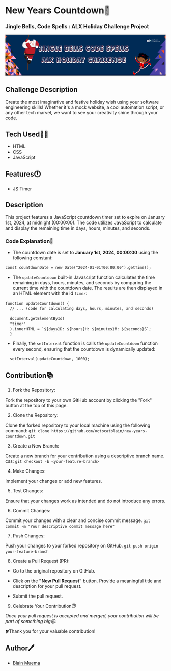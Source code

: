 # New Years Countdown🎉

### Jingle Bells, Code Spells : ALX Holiday Challenge Project

![ALX_Holiday_Challenge_banner](/assets/images/ALX_Holiday_Challenge_banner.png)

## Challenge Description

Create the most imaginative and festive holiday wish using your software engineering skills! Whether it's a mock website, a cool automation script, or any other tech marvel, we want to see your creativity shine through your code.

## Tech Used👨‍💻

- HTML
- CSS
- JavaScript

## Features🕛

- JS Timer

## Description

This project features a JavaScript countdown timer set to expire on January 1st, 2024, at midnight (00:00:00). The code utilizes JavaScript to calculate and display the remaining time in days, hours, minutes, and seconds.

### Code Explanation📓

- The countdown date is set to **January 1st, 2024, 00:00:00** using the following constant:

```
const countdownDate = new Date("2024-01-01T00:00:00").getTime();
```

- The `updateCountdown` built-in Javascript function calculates the time remaining in days, hours, minutes, and seconds by comparing the current time with the countdown date. The results are then displayed in an HTML element with the id _`timer`_:

```
function updateCountdown() {
  // ... (code for calculating days, hours, minutes, and seconds)

  document.getElementById(
  "timer"
  ).innerHTML = `${days}D: ${hours}H: ${minutes}M: ${seconds}S`;
  }
```

- Finally, the `setInterval` function is calls the `updateCountdown` function every second, ensuring that the countdown is dynamically updated:

```
  setInterval(updateCountdown, 1000);
```

## Contribution📚

1. Fork the Repository:

Fork the repository to your own GitHub account by clicking the "Fork" button at the top of this page.

2. Clone the Repository:

Clone the forked repository to your local machine using the following command:
`git clone https://github.com/octocatblain/new-years-countdown.git`

3. Create a New Branch:

Create a new branch for your contribution using a descriptive branch name.
css: `git checkout -b <your-feature-branch>`

4. Make Changes:

Implement your changes or add new features.

5. Test Changes:

Ensure that your changes work as intended and do not introduce any errors.

6. Commit Changes:

Commit your changes with a clear and concise commit message. `git commit -m "Your descriptive commit message here"`

7. Push Changes:

Push your changes to your forked repository on GitHub.
`git push origin your-feature-branch`

8. Create a Pull Request (PR):

- Go to the original repository on GitHub.

- Click on the **"New Pull Request"** button.
  Provide a meaningful title and description for your pull request.
- Submit the pull request.

9. Celebrate Your Contribution😇

_Once your pull request is accepted and merged, your contribution will be part of something big😆._

🍀Thank you for your valuable contribution!

## Author🖊️

- [Blain Muema](https://github.com/octocatblain)
